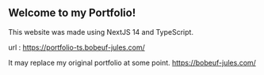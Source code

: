 ## Welcome to my Portfolio!

This website was made using NextJS 14 and TypeScript.

url : https://portfolio-ts.bobeuf-jules.com/

It may replace my original portfolio at some point. https://bobeuf-jules.com/
